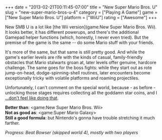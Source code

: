 +++
date = "2013-02-21T00:11:45-07:00"
title = "New Super Mario Bros. U"
slug = "new-super-mario-bros-u-4"
category = ["Playing A Game"]
game = ["New Super Mario Bros. U"]
platform = ["WiiU"]
rating = ["Awesome"]
+++

New SMB U is a lot like [the Wii version](game:New Super Mario Bros. Wii).  It looks better, it has different powerups, and there's the additional Gamepad helper functions (which, honestly, I never even tried).  But the premise of the game is the same -- do some Mario stuff with your friends.

It's more of the same, but that same is still pretty good.  And while the game's earlier levels are rife with the kinds of casual, family-friendly obstacles that Mario stalwarts groan at, later levels offer genuine, hardcore challenge.  The same goes for the boss fights: while they start out as rote jump-on-head, dodge-spinning-shell routines, later encounters become exceptionally tricky with volatile platforms and roaming projectiles.

Unfortunately, I can't comment on the special world, because - as before - unlocking those stages requires collecting all the goddamn star coins, and I <a href="http://knowyourmeme.com/memes/sweet-brown-aint-nobody-got-time-for-that">...don't feel like doing that</a>.

<b>Better than</b>: <game:New Super Mario Bros. Wii>  
<b>Not as good as</b>: <game:Super Mario Galaxy>  
<b>Still a good formula</b>: but Nintendo's gonna have trouble stretching it much farther.

<i>Progress: Beat Bowser (skipped world 4), mostly with two players</i>